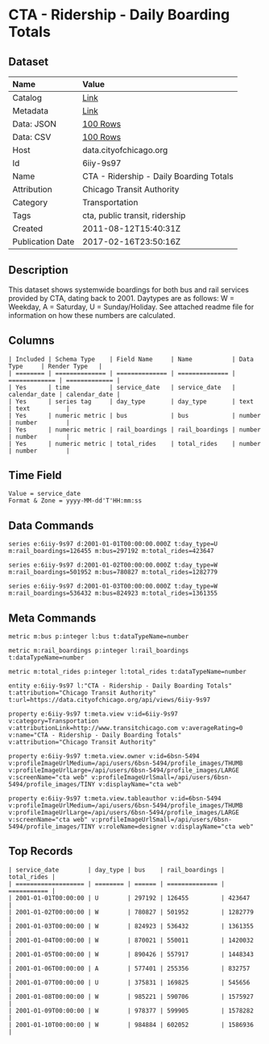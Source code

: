 # CTA - Ridership - Daily Boarding Totals

## Dataset

| Name | Value |
| :--- | :---- |
| Catalog | [Link](https://catalog.data.gov/dataset/cta-ridership-daily-boarding-totals-4657b) |
| Metadata | [Link](https://data.cityofchicago.org/api/views/6iiy-9s97) |
| Data: JSON | [100 Rows](https://data.cityofchicago.org/api/views/6iiy-9s97/rows.json?max_rows=100) |
| Data: CSV | [100 Rows](https://data.cityofchicago.org/api/views/6iiy-9s97/rows.csv?max_rows=100) |
| Host | data.cityofchicago.org |
| Id | 6iiy-9s97 |
| Name | CTA - Ridership - Daily Boarding Totals |
| Attribution | Chicago Transit Authority |
| Category | Transportation |
| Tags | cta, public transit, ridership |
| Created | 2011-08-12T15:40:31Z |
| Publication Date | 2017-02-16T23:50:16Z |

## Description

This dataset shows systemwide boardings for both bus and rail services provided by CTA, dating back to 2001. Daytypes are as follows: W = Weekday, A = Saturday, U = Sunday/Holiday. See attached readme file for information on how these numbers are calculated.

## Columns

```ls
| Included | Schema Type    | Field Name     | Name           | Data Type     | Render Type   |
| ======== | ============== | ============== | ============== | ============= | ============= |
| Yes      | time           | service_date   | service_date   | calendar_date | calendar_date |
| Yes      | series tag     | day_type       | day_type       | text          | text          |
| Yes      | numeric metric | bus            | bus            | number        | number        |
| Yes      | numeric metric | rail_boardings | rail_boardings | number        | number        |
| Yes      | numeric metric | total_rides    | total_rides    | number        | number        |
```

## Time Field

```ls
Value = service_date
Format & Zone = yyyy-MM-dd'T'HH:mm:ss
```

## Data Commands

```ls
series e:6iiy-9s97 d:2001-01-01T00:00:00.000Z t:day_type=U m:rail_boardings=126455 m:bus=297192 m:total_rides=423647

series e:6iiy-9s97 d:2001-01-02T00:00:00.000Z t:day_type=W m:rail_boardings=501952 m:bus=780827 m:total_rides=1282779

series e:6iiy-9s97 d:2001-01-03T00:00:00.000Z t:day_type=W m:rail_boardings=536432 m:bus=824923 m:total_rides=1361355
```

## Meta Commands

```ls
metric m:bus p:integer l:bus t:dataTypeName=number

metric m:rail_boardings p:integer l:rail_boardings t:dataTypeName=number

metric m:total_rides p:integer l:total_rides t:dataTypeName=number

entity e:6iiy-9s97 l:"CTA - Ridership - Daily Boarding Totals" t:attribution="Chicago Transit Authority" t:url=https://data.cityofchicago.org/api/views/6iiy-9s97

property e:6iiy-9s97 t:meta.view v:id=6iiy-9s97 v:category=Transportation v:attributionLink=http://www.transitchicago.com v:averageRating=0 v:name="CTA - Ridership - Daily Boarding Totals" v:attribution="Chicago Transit Authority"

property e:6iiy-9s97 t:meta.view.owner v:id=6bsn-5494 v:profileImageUrlMedium=/api/users/6bsn-5494/profile_images/THUMB v:profileImageUrlLarge=/api/users/6bsn-5494/profile_images/LARGE v:screenName="cta web" v:profileImageUrlSmall=/api/users/6bsn-5494/profile_images/TINY v:displayName="cta web"

property e:6iiy-9s97 t:meta.view.tableauthor v:id=6bsn-5494 v:profileImageUrlMedium=/api/users/6bsn-5494/profile_images/THUMB v:profileImageUrlLarge=/api/users/6bsn-5494/profile_images/LARGE v:screenName="cta web" v:profileImageUrlSmall=/api/users/6bsn-5494/profile_images/TINY v:roleName=designer v:displayName="cta web"
```

## Top Records

```ls
| service_date        | day_type | bus    | rail_boardings | total_rides | 
| =================== | ======== | ====== | ============== | =========== | 
| 2001-01-01T00:00:00 | U        | 297192 | 126455         | 423647      | 
| 2001-01-02T00:00:00 | W        | 780827 | 501952         | 1282779     | 
| 2001-01-03T00:00:00 | W        | 824923 | 536432         | 1361355     | 
| 2001-01-04T00:00:00 | W        | 870021 | 550011         | 1420032     | 
| 2001-01-05T00:00:00 | W        | 890426 | 557917         | 1448343     | 
| 2001-01-06T00:00:00 | A        | 577401 | 255356         | 832757      | 
| 2001-01-07T00:00:00 | U        | 375831 | 169825         | 545656      | 
| 2001-01-08T00:00:00 | W        | 985221 | 590706         | 1575927     | 
| 2001-01-09T00:00:00 | W        | 978377 | 599905         | 1578282     | 
| 2001-01-10T00:00:00 | W        | 984884 | 602052         | 1586936     | 
```